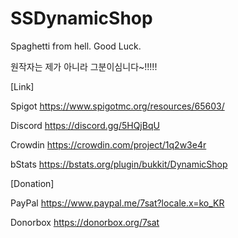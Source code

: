 # SSDynamicShop
Spaghetti from hell. Good Luck.

원작자는 제가 아니라 그분이심니다~!!!!!

[Link]

Spigot https://www.spigotmc.org/resources/65603/

Discord https://discord.gg/5HQjBqU

Crowdin https://crowdin.com/project/1q2w3e4r

bStats https://bstats.org/plugin/bukkit/DynamicShop

[Donation]

PayPal https://www.paypal.me/7sat?locale.x=ko_KR

Donorbox https://donorbox.org/7sat
